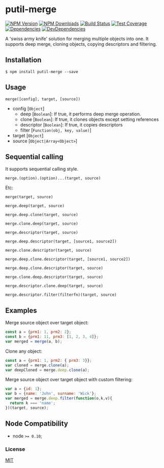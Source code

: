 # putil-merge

[![NPM Version][npm-image]][npm-url]
[![NPM Downloads][downloads-image]][downloads-url]
[![Build Status][travis-image]][travis-url]
[![Test Coverage][coveralls-image]][coveralls-url]
[![Dependencies][dependencies-image]][dependencies-url]
[![DevDependencies][devdependencies-image]][devdependencies-url]

A 'swiss army knife' solution for merging multiple objects into one. It supports deep merge, cloning objects, copying descriptors and filtering.

## Installation

`$ npm install putil-merge --save`


## Usage

`merge([config], target, [source])`

- config [`Object`]
    - deep [`Boolean`]: If true, it performs deep merge operation.
    - clone [`Boolean`]: If true, it clones objects except setting references
    - descriptor [`Boolean`]: If true, it copies descriptors
    - filter [`Function(obj, key, value)`]
- target [`Object`]
- source [`Object|Array<Object>`]

## Sequential calling

It supports sequential calling style.

`merge.(option).(option)...(target, source)`

Etc:

`merge(target, source)`

`merge.deep(target, source)`

`merge.deep.clone(target, source)`

`merge.clone.deep(target, source)`

`merge.descriptor(target, source)`

`merge.deep.descriptor(target, [source1, source2])`

`merge.clone.descriptor(target, source)`

`merge.deep.clone.descriptor(target, [source1, source2])`

`merge.deep.clone.descriptor(target, source)`

`merge.clone.deep.descriptor(target, source)`

`merge.descriptor.clone.deep(target, source)`

`merge.descriptor.filter(filterfn)(target, source)`

## Examples

Merge source object over target object:

```js
const a = {prm1: 1, prm2: 2};
const b = {prm1: 11, prm3: [1, 2, 3, 4]};
var merged = merge(a, b);
```

Clone any object:

```js
const a = {prm1: 1, prm2: { prm3: 3}};
var cloned = merge.clone(a);
var deepCloned = merge.deep.clone(a);
```

Merge source object over target object with custom filtering:
```js
var a = {id: 1};
var b = {name: 'John', surname: 'Wick'};
var merged = merge.deep.filter(function(o,k,v){
  return k === 'name';  
})(target, source);
```

## Node Compatibility

  - node `>= 0.10`;
  
### License
[MIT](LICENSE)

[npm-image]: https://img.shields.io/npm/v/putil-merge.svg
[npm-url]: https://npmjs.org/package/putil-merge
[travis-image]: https://img.shields.io/travis/panates/putil-merge/master.svg
[travis-url]: https://travis-ci.org/panates/putil-merge
[coveralls-image]: https://img.shields.io/coveralls/panates/putil-merge/master.svg
[coveralls-url]: https://coveralls.io/r/panates/putil-merge
[downloads-image]: https://img.shields.io/npm/dm/putil-merge.svg
[downloads-url]: https://npmjs.org/package/putil-merge
[gitter-image]: https://badges.gitter.im/panates/putil-merge.svg
[gitter-url]: https://gitter.im/panates/putil-merge?utm_source=badge&utm_medium=badge&utm_campaign=pr-badge&utm_content=badge
[dependencies-image]: https://david-dm.org/panates/putil-merge/status.svg
[dependencies-url]:https://david-dm.org/panates/putil-merge
[devdependencies-image]: https://david-dm.org/panates/putil-merge/dev-status.svg
[devdependencies-url]:https://david-dm.org/panates/putil-merge?type=dev
[quality-image]: http://npm.packagequality.com/shield/putil-merge.png
[quality-url]: http://packagequality.com/#?package=putil-merge
